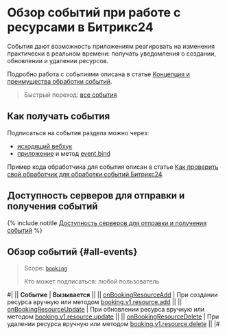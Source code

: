 # Обзор событий при работе с ресурсами в Битрикс24

События дают возможность приложениям реагировать на изменения практически в реальном времени: получать уведомления о создании, обновлении и удалении ресурсов.

Подробно работа с событиями описана в статье [Концепция и преимущества обработки событий](../../../events/index.md).

> Быстрый переход: [все события](#all-events)

## Как получать события

Подписаться на события раздела можно через:

- [исходящий вебхук](../../../../local-integrations/local-webhooks.md)
- [приложение](../../../app-installation/index.md) и метод [event.bind](../../../events/event-bind.md)

Пример кода обработчика для события описан в статье [Как проверить свой обработчик для обработки событий Битрикс24](../../../events/test-handler.md).

## Доступность серверов для отправки и получения событий

{% include notitle [Доступность серверов для отправки и получения событий](../../../../_includes/events-index.md) %}

## Обзор событий {#all-events}

> Scope: [`booking`](../../../scopes/permissions.md)
>
> Кто может подписаться: любой пользователь

#|
|| **Событие** | **Вызывается** ||
|| [onBookingResourceAdd](./on-booking-resource-add.md) | При создании ресурса вручную или методом [booking.v1.resource.add](../booking-v1-resource-add.md) ||
|| [onBookingResourceUpdate](./on-booking-resource-update.md) | При обновлении ресурса вручную или методом [booking.v1.resource.update](../booking-v1-resource-update.md) ||
|| [onBookingResourceDelete](./on-booking-resource-delete.md) | При удалении ресурса вручную или методом [booking.v1.resource.delete](../booking-v1-resource-delete.md) ||
|#

